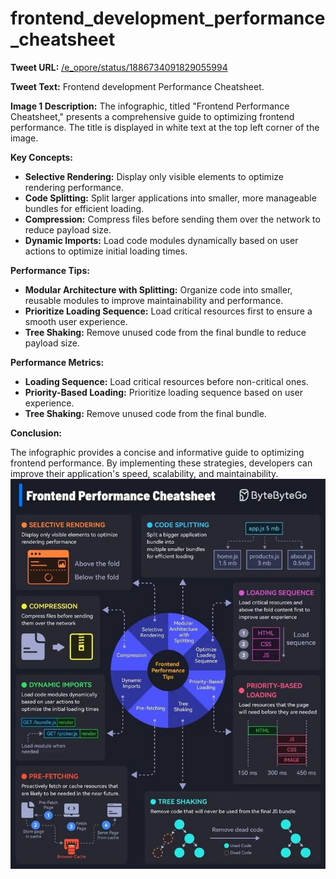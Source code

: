 # frontend_development_performance_cheatsheet

**Tweet URL:** [/e_opore/status/1886734091829055994](/e_opore/status/1886734091829055994)

**Tweet Text:** Frontend development Performance Cheatsheet.

**Image 1 Description:** The infographic, titled "Frontend Performance Cheatsheet," presents a comprehensive guide to optimizing frontend performance. The title is displayed in white text at the top left corner of the image.

**Key Concepts:**

* **Selective Rendering:** Display only visible elements to optimize rendering performance.
* **Code Splitting:** Split larger applications into smaller, more manageable bundles for efficient loading.
* **Compression:** Compress files before sending them over the network to reduce payload size.
* **Dynamic Imports:** Load code modules dynamically based on user actions to optimize initial loading times.

**Performance Tips:**

* **Modular Architecture with Splitting:** Organize code into smaller, reusable modules to improve maintainability and performance.
* **Prioritize Loading Sequence:** Load critical resources first to ensure a smooth user experience.
* **Tree Shaking:** Remove unused code from the final bundle to reduce payload size.

**Performance Metrics:**

* **Loading Sequence:** Load critical resources before non-critical ones.
* **Priority-Based Loading:** Prioritize loading sequence based on user experience.
* **Tree Shaking:** Remove unused code from the final bundle.

**Conclusion:**

The infographic provides a concise and informative guide to optimizing frontend performance. By implementing these strategies, developers can improve their application's speed, scalability, and maintainability.
![Image 1](./image_1.jpg)
